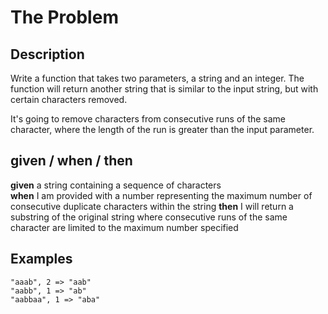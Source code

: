 # The Problem #

## Description ## 
Write a function that takes two parameters, a string and an integer. 
The function will return another string that is similar to the input string, but with certain characters removed. 

It's going to remove characters from consecutive runs of the same character, where the length of the run is greater than the input parameter.

## given / when / then ## 
**given** a string containing a sequence of characters  
**when** I am provided with a number representing the maximum number of consecutive duplicate characters within the string
**then** I will return a substring of the original string where consecutive runs of the same character are limited to the maximum number specified


## Examples ##
```
"aaab", 2 => "aab"
"aabb", 1 => "ab"
"aabbaa", 1 => "aba"
```

